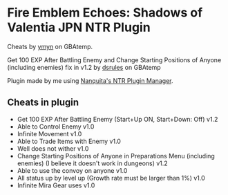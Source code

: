 # Fire Emblem Echoes: Shadows of Valentia JPN NTR Plugin

Cheats by [ymyn](https://gbatemp.net/threads/gateway-cheats.402900/page-119#post-7224932) on GBAtemp.

Get 100 EXP After Battling Enemy and Change Starting Positions of Anyone (including enemies) fix in v1.2 by [dsrules](https://gbatemp.net/threads/gateway-cheats.402900/page-119#post-7225891) on GBAtemp

Plugin made by me using [Nanquita's NTR Plugin Manager](https://gbatemp.net/threads/release-ntr-plugin-manager.457613/).

## Cheats in plugin
* Get 100 EXP After Battling Enemy (Start+Up ON, Start+Down: Off) v1.2
* Able to Control Enemy v1.0
* Infinite Movement v1.0
* Able to Trade Items with Enemy v1.0
* Well does not wither v1.0
* Change Starting Positions of Anyone in Preparations Menu (including enemies) (I believe it doesn't work in dungeons) v1.2
* Able to use the convoy on anyone v1.0
* All status up by level up (Growth rate must be larger than 1%) v1.0
* Infinite Mira Gear uses v1.0